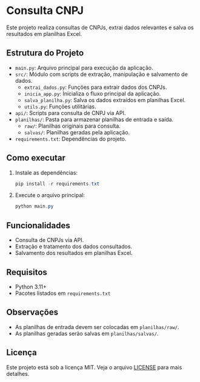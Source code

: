 # Consulta CNPJ

Este projeto realiza consultas de CNPJs, extrai dados relevantes e salva os resultados em planilhas Excel.

## Estrutura do Projeto

- `main.py`: Arquivo principal para execução da aplicação.
- `src/`: Módulo com scripts de extração, manipulação e salvamento de dados.
  - `extrai_dados.py`: Funções para extrair dados dos CNPJs.
  - `inicia_app.py`: Inicializa o fluxo principal da aplicação.
  - `salva_planilha.py`: Salva os dados extraídos em planilhas Excel.
  - `utils.py`: Funções utilitárias.
- `api/`: Scripts para consulta de CNPJ via API.
- `planilhas/`: Pasta para armazenar planilhas de entrada e saída.
  - `raw/`: Planilhas originais para consulta.
  - `salvas/`: Planilhas geradas pela aplicação.
- `requirements.txt`: Dependências do projeto.

## Como executar

1. Instale as dependências:
   ```powershell
   pip install -r requirements.txt
   ```
2. Execute o arquivo principal:
   ```powershell
   python main.py
   ```

## Funcionalidades
- Consulta de CNPJs via API.
- Extração e tratamento dos dados consultados.
- Salvamento dos resultados em planilhas Excel.

## Requisitos
- Python 3.11+
- Pacotes listados em `requirements.txt`

## Observações
- As planilhas de entrada devem ser colocadas em `planilhas/raw/`.
- As planilhas geradas serão salvas em `planilhas/salvas/`.

## Licença
Este projeto está sob a licença MIT. Veja o arquivo [LICENSE](./LICENSE) para mais detalhes.